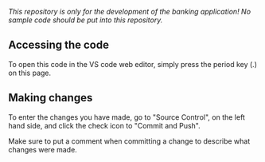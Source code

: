 *This repository is only for the development of the banking application! No sample code should be put into this repository.*

## Accessing the code
To open this code in the VS code web editor, simply press the period key (.) on this page. 

## Making changes
To enter the changes you have made, go to "Source Control", on the left hand side, and click the check icon to "Commit and Push".

Make sure to put a comment when committing a change to describe what changes were made.

